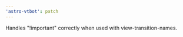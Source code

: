 ```yaml
---
'astro-vtbot': patch
---
```


Handles "!important" correctly when used with view-transition-names.  

